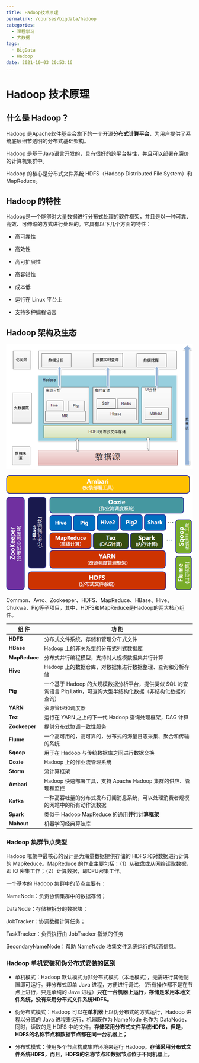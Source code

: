 ```yaml
---
title: Hadoop技术原理
permalink: /courses/bigdata/hadoop
categories: 
  - 课程学习
  - 大数据
tags: 
  - BigData
  - Hadoop
date: 2021-10-03 20:53:16
---
```


# Hadoop 技术原理

## 什么是 Hadoop？

Hadoop 是Apache软件基金会旗下的一个开源**分布式计算平台**，为用户提供了系统底层细节透明的分布式基础架构。

Hadoop 是基于Java语言开发的，具有很好的跨平台特性，并且可以部署在廉价的计算机集群中。

Hadoop 的核心是分布式文件系统 HDFS（Hadoop Distributed File System）和MapReduce。

## Hadoop 的特性

   Hadoop是一个能够对大量数据进行分布式处理的软件框架，并且是以一种可靠、高效、可伸缩的方式进行处理的。它具有以下几个方面的特性：

- 高可靠性

- 高效性

- 高可扩展性

- 高容错性

- 成本低

- 运行在 Linux 平台上

- 支持多种编程语言

## Hadoop 架构及生态

![image-20210925165242057](./src/02.Hadoop技术原理/image-20210925165242057.png)

![image-20211102131049430](./src/02.Hadoop技术原理/image-20211102131049430.png)

Common、Avro、Zookeeper、HDFS、MapReduce、HBase、Hive、Chukwa、Pig等子项目，其中，HDFS和MapReduce是Hadoop的两大核心组件。

| **组  件**    | **功  能**                                                                                                            |
| ------------- | --------------------------------------------------------------------------------------------------------------------- |
| **HDFS**      | 分布式文件系统，存储和管理分布式文件                                                                                  |
| **HBase**     | Hadoop 上的非关系型的分布式列式数据库                                                                                 |
| **MapReduce** | 分布式并行编程模型，支持对大规模数据集并行计算                                                                        |
| **Hive**      | Hadoop 上的数据仓库，对数据集进行数据整理、查询和分析存储                                                             |
| **Pig**       | 一个基于 Hadoop 的大规模数据分析平台，提供类似 SQL 的查询语言 Pig Latin，可查询大型半结构化数据（非结构化数据的查询） |
| **YARN**      | 资源管理和调度器                                                                                                      |
| **Tez**       | 运行在 YARN 之上的下一代 Hadoop 查询处理框架，DAG 计算                                                                |
| **Zookeeper** | 提供分布式协调一致性服务                                                                                              |
| **Flume**     | 一个高可用的，高可靠的，分布式的海量日志采集、聚合和传输的系统                                                        |
| **Sqoop**     | 用于在 Hadoop 与传统数据库之间进行数据交换                                                                            |
| **Oozie**     | Hadoop 上的作业流管理系统                                                                                             |
| **Storm**     | 流计算框架                                                                                                            |
| **Ambari**    | Hadoop 快速部署工具，支持 Apache Hadoop 集群的供应、管理和监控                                                        |
| **Kafka**     | 一种高吞吐量的分布式发布订阅消息系统，可以处理消费者规模的网站中的所有动作流数据                                      |
| **Spark**     | 类似于 Hadoop MapReduce 的通用**并行计算框架**                                                                        |
| **Mahout**    | 机器学习经典算法库                                                                                                    |

### Hadoop 集群节点类型

Hadoop 框架中最核心的设计是为海量数据提供存储的 HDFS 和对数据进行计算的 MapReduce。MapReduce 的作业主要包括：（1）从磁盘或从网络读取数据，即 IO 密集工作；（2）计算数据，即CPU密集工作。

一个基本的 Hadoop 集群中的节点主要有：

NameNode：负责协调集群中的数据存储；

DataNode：存储被拆分的数据块；

JobTracker：协调数据计算任务；

TaskTracker：负责执行由 JobTracker 指派的任务

SecondaryNameNode：帮助 NameNode 收集文件系统运行的状态信息。



### Hadoop 单机安装和伪分布式安装的区别

- 单机模式：Hadoop 默认模式为非分布式模式（本地模式），无需进行其他配置即可运行。非分布式即单 Java 进程，方便进行调试。（所有操作都不是在节点上进行，只是单纯的 Java 进程）**只在一台机器上运行，存储是采用本地文件系统，没有采用分布式文件系统HDFS。**

- 伪分布式模式：Hadoop 可以在**单机器**上以伪分布式的方式运行，Hadoop 进程以分离的 Java 进程来运行，机器既作为 NameNode 也作为 DataNode，同时，读取的是 HDFS 中的文件。**存储采用分布式文件系统HDFS，但是，HDFS的名称节点和数据节点都在同一台机器上；**

- 分布式模式：使用多个节点构成集群环境来运行 Hadoop。**存储采用分布式文件系统HDFS，而且，HDFS的名称节点和数据节点位于不同机器上。**

